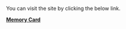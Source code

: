 You can visit the site by clicking the below link.

[**Memory Card**](https://memory-card-zeta-lyart.vercel.app/)
